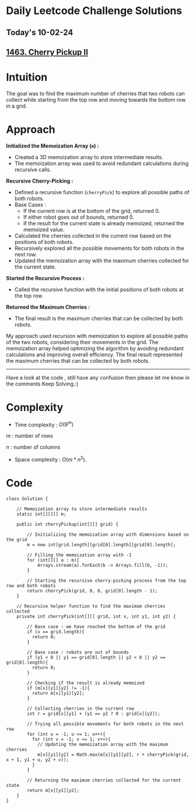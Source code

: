 # Daily Leetcode Challenge Solutions

## Today's 10-02-24 
## [1463. Cherry Pickup II](https://leetcode.com/problems/cherry-pickup-ii/description/?envType=daily-question&envId=2024-02-11)

# Intuition
<!-- Describe your first thoughts on how to solve this problem. -->
The goal was to find the maximum number of cherries that two robots can collect while starting from the top row and moving towards the bottom row in a grid.

# Approach
<!-- Describe your approach to solving the problem. -->
**Initialized the Memoization Array (`m`) :**
- Created a 3D memoization array to store intermediate results.
- The memoization array was used to avoid redundant calculations during recursive calls.

**Recursive Cherry-Picking :**
- Defined a recursive function (`cherryPick`) to explore all possible paths of both robots.
- Base Cases :
  - If the current row is at the bottom of the grid, returned 0.
  - If either robot goes out of bounds, returned 0.
  - If the result for the current state is already memoized, returned the memoized value.
- Calculated the cherries collected in the current row based on the positions of both robots.
- Recursively explored all the possible movements for both robots in the next row.
- Updated the memoization array with the maximum cherries collected for the current state.

**Started the Recursive Process :**
- Called the recursive function with the initial positions of both robots at the top row.

**Returned the Maximum Cherries :**
- The final result is the maximum cherries that can be collected by both robots.

My approach used recursion with memoization to explore all possible paths of the two robots, considering their movements in the grid. The memoization array helped optimizing the algorithm by avoiding redundant calculations and improving overall efficiency. The final result represented the maximum cherries that can be collected by both robots.

---
Have a look at the code , still have any confusion then please let me know in the comments
Keep Solving.:)

# Complexity
- Time complexity : $O(9^m)$
<!-- Add your time complexity here, e.g. $$O(n)$$ -->
$m$ : number of rows

$n$ : number of columns
- Space complexity : $O(m * n^2).$
<!-- Add your space complexity here, e.g. $$O(n)$$ -->

# Code
```
class Solution {

    // Memoization array to store intermediate results
    static int[][][] m;
    
    public int cherryPickup(int[][] grid) {

        // Initializing the memoization array with dimensions based on the grid
        m = new int[grid.length][grid[0].length][grid[0].length];

        // Filling the memoization array with -1
        for (int[][] a : m){
            Arrays.stream(a).forEach(b -> Arrays.fill(b, -1));
        }

        // Starting the recursive cherry-picking process from the top row and both robots
        return cherryPick(grid, 0, 0, grid[0].length - 1);
    }

    // Recursive helper function to find the maximum cherries collected
    private int cherryPick(int[][] grid, int x, int y1, int y2) {
        
        // Base case : we have reached the bottom of the grid
        if (x == grid.length){
          return 0;
        }

        // Base case : robots are out of bounds
        if (y1 < 0 || y1 == grid[0].length || y2 < 0 || y2 == grid[0].length){
          return 0;
        }

        // Checking if the result is already memoized
        if (m[x][y1][y2] != -1){
          return m[x][y1][y2];
        }

        // Collecting cherries in the current row
        int r = grid[x][y1] + (y1 == y2 ? 0 : grid[x][y2]);

        // Trying all possible movements for both robots in the next row
        for (int u = -1; u <= 1; u++){
          for (int v = -1; v <= 1; v++){
            // Updating the memoization array with the maximum cherries
            m[x][y1][y2] = Math.max(m[x][y1][y2], r + cherryPick(grid, x + 1, y1 + u, y2 + v));
          }
        }

        // Returning the maximum cherries collected for the current state
        return m[x][y1][y2];
    }
}

```